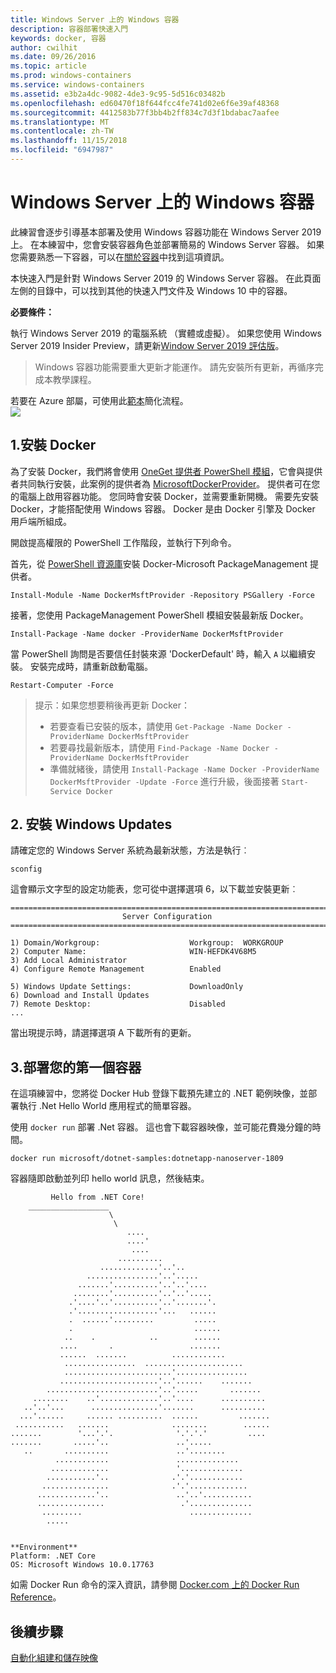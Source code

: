 ```yaml
---
title: Windows Server 上的 Windows 容器
description: 容器部署快速入門
keywords: docker, 容器
author: cwilhit
ms.date: 09/26/2016
ms.topic: article
ms.prod: windows-containers
ms.service: windows-containers
ms.assetid: e3b2a4dc-9082-4de3-9c95-5d516c03482b
ms.openlocfilehash: ed60470f18f644fcc4fe741d02e6f6e39af48368
ms.sourcegitcommit: 4412583b77f3bb4b2ff834c7d3f1bdabac7aafee
ms.translationtype: MT
ms.contentlocale: zh-TW
ms.lasthandoff: 11/15/2018
ms.locfileid: "6947987"
---
```

# <a name="windows-containers-on-windows-server"></a>Windows Server 上的 Windows 容器

此練習會逐步引導基本部署及使用 Windows 容器功能在 Windows Server 2019 上。 在本練習中，您會安裝容器角色並部署簡易的 Windows Server 容器。 如果您需要熟悉一下容器，可以在[關於容器](../about/index.md)中找到這項資訊。

本快速入門是針對 Windows Server 2019 的 Windows Server 容器。 在此頁面左側的目錄中，可以找到其他的快速入門文件及 Windows 10 中的容器。

**必要條件：**

執行 Windows Server 2019 的電腦系統 （實體或虛擬）。 如果您使用 Windows Server 2019 Insider Preview，請更新[Window Server 2019 評估版](https://www.microsoft.com/en-us/evalcenter/evaluate-windows-server-2019 )。

> Windows 容器功能需要重大更新才能運作。 請先安裝所有更新，再循序完成本教學課程。

若要在 Azure 部屬，可使用此[範本](https://github.com/Microsoft/Virtualization-Documentation/tree/master/windows-server-container-tools/containers-azure-template)簡化流程。<br/>
<a href="https://portal.azure.com/#create/Microsoft.Template/uri/https%3A%2F%2Fraw.githubusercontent.com%2FMicrosoft%2FVirtualization-Documentation%2Flive%2Fwindows-server-container-tools%2Fcontainers-azure-template%2Fazuredeploy.json" target="_blank">
    <img src="https://azuredeploy.net/deploybutton.png"/>
</a>


## <a name="1-install-docker"></a>1.安裝 Docker

為了安裝 Docker，我們將會使用 [OneGet 提供者 PowerShell 模組](https://github.com/oneget/oneget)，它會與提供者共同執行安裝，此案例的提供者為 [MicrosoftDockerProvider](https://github.com/OneGet/MicrosoftDockerProvider)。 提供者可在您的電腦上啟用容器功能。 您同時會安裝 Docker，並需要重新開機。 需要先安裝 Docker，才能搭配使用 Windows 容器。 Docker 是由 Docker 引擎及 Docker 用戶端所組成。

開啟提高權限的 PowerShell 工作階段，並執行下列命令。

首先，從 [PowerShell 資源庫](https://www.powershellgallery.com/packages/DockerMsftProvider)安裝 Docker-Microsoft PackageManagement 提供者。

```
Install-Module -Name DockerMsftProvider -Repository PSGallery -Force
```

接著，您使用 PackageManagement PowerShell 模組安裝最新版 Docker。
```
Install-Package -Name docker -ProviderName DockerMsftProvider
```

當 PowerShell 詢問是否要信任封裝來源 'DockerDefault' 時，輸入 `A` 以繼續安裝。 安裝完成時，請重新啟動電腦。

```
Restart-Computer -Force
```

> 提示：如果您想要稍後再更新 Docker：
>  - 若要查看已安裝的版本，請使用 `Get-Package -Name Docker -ProviderName DockerMsftProvider`
>  - 若要尋找最新版本，請使用 `Find-Package -Name Docker -ProviderName DockerMsftProvider`
>  - 準備就緒後，請使用 `Install-Package -Name Docker -ProviderName DockerMsftProvider -Update -Force` 進行升級，後面接著 `Start-Service Docker`

## <a name="2-install-windows-updates"></a>2. 安裝 Windows Updates

請確定您的 Windows Server 系統為最新狀態，方法是執行︰

```
sconfig
```

這會顯示文字型的設定功能表，您可從中選擇選項 6，以下載並安裝更新︰

```
===============================================================================
                         Server Configuration
===============================================================================

1) Domain/Workgroup:                    Workgroup:  WORKGROUP
2) Computer Name:                       WIN-HEFDK4V68M5
3) Add Local Administrator
4) Configure Remote Management          Enabled

5) Windows Update Settings:             DownloadOnly
6) Download and Install Updates
7) Remote Desktop:                      Disabled
...
```

當出現提示時，請選擇選項 A 下載所有的更新。

## <a name="3-deploy-your-first-container"></a>3.部署您的第一個容器

在這項練習中，您將從 Docker Hub 登錄下載預先建立的 .NET 範例映像，並部署執行 .Net Hello World 應用程式的簡單容器。  

使用 `docker run` 部署 .Net 容器。 這也會下載容器映像，並可能花費幾分鐘的時間。

```console
docker run microsoft/dotnet-samples:dotnetapp-nanoserver-1809
```

容器隨即啟動並列印 hello world 訊息，然後結束。

```console
         Hello from .NET Core!
    __________________
                      \
                       \
                          ....
                          ....'
                           ....
                        ..........
                    .............'..'..
                 ................'..'.....
               .......'..........'..'..'....
              ........'..........'..'..'.....
             .'....'..'..........'..'.......'.
             .'..................'...   ......
             .  ......'.........         .....
             .                           ......
            ..    .            ..        ......
           ....       .                 .......
           ......  .......          ............
            ................  ......................
            ........................'................
           ......................'..'......    .......
        .........................'..'.....       .......
     ........    ..'.............'..'....      ..........
   ..'..'...      ...............'.......      ..........
  ...'......     ...... ..........  ......         .......
 ...........   .......              ........        ......
.......        '...'.'.              '.'.'.'         ....
.......       .....'..               ..'.....
   ..       ..........               ..'........
          ............               ..............
         .............               '..............
        ...........'..              .'.'............
       ...............              .'.'.............
      .............'..               ..'..'...........
      ...............                 .'..............
       .........                        ..............
        .....


**Environment**
Platform: .NET Core
OS: Microsoft Windows 10.0.17763
```

如需 Docker Run 命令的深入資訊，請參閱 [Docker.com 上的 Docker Run Reference]( https://docs.docker.com/engine/reference/run/)。

## <a name="next-steps"></a>後續步驟

[自動化組建和儲存映像](./quick-start-images.md)
